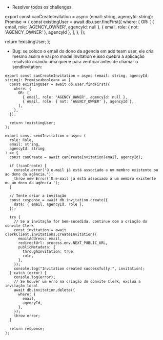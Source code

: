 - Resolver todos os challenges




export const canCreateInvitation = async (email: string, agencyId: string): Promise<boolean> => {
  const existingUser = await db.user.findFirst({
    where: {
      OR: [
        { email, role: 'AGENCY_OWNER', agencyId: null },
        { email, role: { not: 'AGENCY_OWNER' }, agencyId },
      ],
    },
  });

  return !existingUser;
};










- Bug: se coloco o email do dono da agencia em add team user, ele cria mesmo assim e vai pro model Invitation e isso quebra a aplicação
resolvido criando uma querie para verificar antes de chamar o sendInvitation:
```
export const canCreateInvitation = async (email: string, agencyId: string): Promise<boolean> => {
  const existingUser = await db.user.findFirst({
    where: {
      OR: [
        { email, role: 'AGENCY_OWNER', agencyId: null },
        { email, role: { not: 'AGENCY_OWNER' }, agencyId },
      ],
    },
  });

  return !existingUser;
};

export const sendInvitation = async (
  role: Role,
  email: string,
  agencyId: string
) => {
  const canCreate = await canCreateInvitation(email, agencyId);

  if (!canCreate) {
    console.error('O e-mail já está associado a um membro existente ou ao dono da agência.');
    throw new Error('O e-mail já está associado a um membro existente ou ao dono da agência.');
  }

  // Tente criar a invitação
  const response = await db.invitation.create({
    data: { email, agencyId, role },
  });

  try {
    // Se a invitação for bem-sucedida, continue com a criação do convite Clerk
    const invitation = await clerkClient.invitations.createInvitation({
      emailAddress: email,
      redirectUrl: process.env.NEXT_PUBLIC_URL,
      publicMetadata: {
        throughInvitation: true,
        role,
      },
    });
    console.log("Invitation created successfully:", invitation);
  } catch (error) {
    console.log(error);
    // Se houver um erro na criação do convite Clerk, exclua a invitação local
    await db.invitation.delete({
      where: {
        email,
        agencyId,
      },
    });
    throw error;
  }

  return response;
};
```